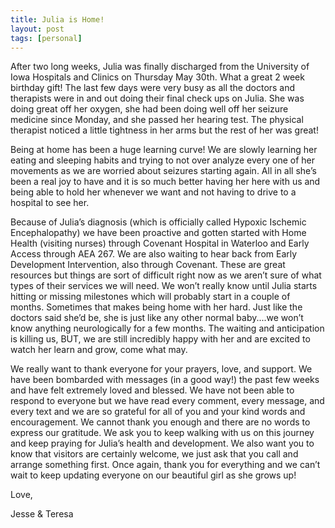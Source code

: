 ```yaml
---
title: Julia is Home!
layout: post
tags: [personal]
---
```

After two long weeks, Julia was finally discharged from the University of Iowa Hospitals and Clinics on Thursday May 30th. What a great 2 week birthday gift! The last few days were very busy as all the doctors and therapists were in and out doing their final check ups on Julia. She was doing great off her oxygen, she had been doing well off her seizure medicine since Monday, and she passed her hearing test. The physical therapist noticed a little tightness in her arms but the rest of her was great!

Being at home has been a huge learning curve! We are slowly learning her eating and sleeping habits and trying to not over analyze every one of her movements as we are worried about seizures starting again. All in all she’s been a real joy to have and it is so much better having her here with us and being able to hold her whenever we want and not having to drive to a hospital to see her.

Because of Julia’s diagnosis (which is officially called Hypoxic Ischemic Encephalopathy) we have been proactive and gotten started with Home Health (visiting nurses) through Covenant Hospital in Waterloo and Early Access through AEA 267. We are also waiting to hear back from Early Development Intervention, also through Covenant. These are great resources but things are sort of difficult right now as we aren’t sure of what types of their services we will need. We won’t really know until Julia starts hitting or missing milestones which will probably start in a couple of months. Sometimes that makes being home with her hard. Just like the doctors said she’d be, she is just like any other normal baby....we won’t know anything neurologically for a few months. The waiting and anticipation is killing us, BUT, we are still incredibly happy with her and are excited to watch her learn and grow, come what may.

We really want to thank everyone for your prayers, love, and support. We have been bombarded with messages (in a good way!) the past few weeks and have felt extremely loved and blessed. We have not been able to respond to everyone but we have read every comment, every message, and every text and we are so grateful for all of you and your kind words and encouragement. We cannot thank you enough and there are no words to express our gratitude. We ask you to keep walking with us on this journey and keep praying for Julia’s health and development. We also want you to know that visitors are certainly welcome, we just ask that you call and arrange something first. Once again, thank you for everything and we can’t wait to keep updating everyone on our beautiful girl as she grows up!

Love,

Jesse & Teresa

